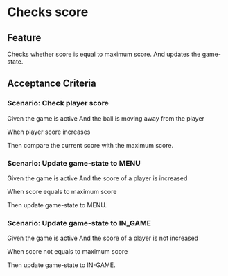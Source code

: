 # Checks score

## Feature

Checks whether score is equal to maximum score.
And updates the game-state.

## Acceptance Criteria

### Scenario: Check player score

  Given the game is active
  And the ball is moving away from the player

  When player score increases

  Then compare the current score with the maximum score.

### Scenario: Update game-state to MENU
  
  Given the game is active
  And the score of a player is increased
  
  When score equals to maximum score
  
  Then update game-state to MENU.

### Scenario: Update game-state to IN_GAME
  
  Given the game is active
  And the score of a player is not increased
  
  When score not equals to maximum score
  
  Then update game-state to IN-GAME.
